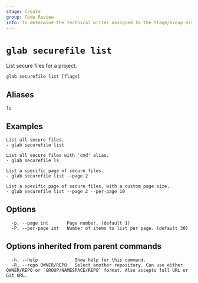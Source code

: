 ```yaml
---
stage: Create
group: Code Review
info: To determine the technical writer assigned to the Stage/Group associated with this page, see https://about.gitlab.com/handbook/product/ux/technical-writing/#assignments
---
```


<!--
This documentation is auto generated by a script.
Please do not edit this file directly. Run `make gen-docs` instead.
-->

# `glab securefile list`

List secure files for a project.

```plaintext
glab securefile list [flags]
```

## Aliases

```plaintext
ls
```

## Examples

```console
List all secure files.
- glab securefile list

List all secure files with 'cmd' alias.
- glab securefile ls

List a specific page of secure files.
- glab securefile list --page 2

List a specific page of secure files, with a custom page size.
- glab securefile list --page 2 --per-page 10

```

## Options

```plaintext
  -p, --page int       Page number. (default 1)
  -P, --per-page int   Number of items to list per page. (default 30)
```

## Options inherited from parent commands

```plaintext
  -h, --help              Show help for this command.
  -R, --repo OWNER/REPO   Select another repository. Can use either OWNER/REPO or `GROUP/NAMESPACE/REPO` format. Also accepts full URL or Git URL.
```
